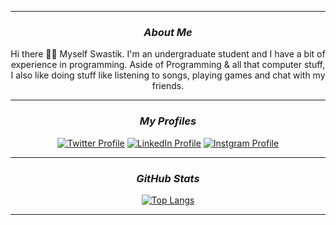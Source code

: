 <!--Copyright 2023 Swastik2442 <https://swastik2442.github.io/>-->

<hr>
<div align = "center">
    
<!--Current Status-->
    
### <i> About Me</i>
    
Hi there 👋🏻 Myself Swastik. I'm an undergraduate student and I have a bit of experience in programming. Aside of Programming & all that computer stuff, I also like doing stuff like listening to songs, playing games and chat with my friends.
</div>
<div align = "center">
<hr>

<!--Personal Profiles-->
    
### <i> My Profiles </i>

[![Twitter Profile](https://img.icons8.com/fluency/48/twitter.png)](https://twitter.com/SwastikofIndia)
[![LinkedIn Profile](https://img.icons8.com/fluency/48/linkedin.png)](https://www.linkedin.com/in/Swastik2442)
[![Instgram Profile](https://img.icons8.com/fluency/48/instagram-new.png)](https://instagram.com/k.wastik) 
    
<hr>

<!--Statistical Information-->

### <i> GitHub Stats </i>

[![Top Langs](https://github-readme-stats-lime-xi.vercel.app/api/top-langs?username=Swastik2442&exclude_repo=github-readme-stats&hide=jupyter%20notebook&layout=compact&theme=vision-friendly-dark&hide_title=true&langs_count=10&hide_border=true)](https://github.com/Swastik2442)

<hr>
</div>
